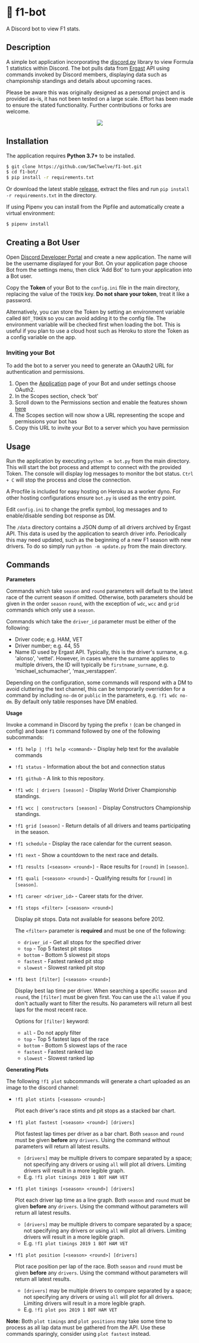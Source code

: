 # 🏁 f1-bot
A Discord bot to view F1 stats.

## Description
A simple bot application incorporating the [discord.py](https://github.com/Rapptz/discord.py/tree/rewrite) library to view Formula 1 statistics within Discord. The bot pulls data from [Ergast](http://ergast.com/mrd/) API using commands invoked by Discord members, displaying data such as championship standings and details about upcoming races.

Please be aware this was originally designed as a personal project and is provided as-is, it has not been tested on a large scale. Effort has been made to ensure the stated functionality. Further contributions or forks are welcome.

<p align="center"><img src="https://i.imgur.com/bdd7emE.gif" /></p>

## Installation
The application requires **Python 3.7+** to be installed.

```bash
$ git clone https://github.com/SmCTwelve/f1-bot.git
$ cd f1-bot/
$ pip install -r requirements.txt
```
Or download the latest stable [release](https://github.com/SmCTwelve/f1-bot/releases), extract the files and run `pip install -r requirements.txt` in the directory.

If using Pipenv you can install from the Pipfile and automatically create a virtual environment:
```bash
$ pipenv install
```



## Creating a Bot User
Open [Discord Developer Portal](https://discordapp.com/developers/applications/) and create a new application. The name will be the username displayed for your Bot. On your application page choose Bot from the settings menu, then click 'Add Bot' to turn your application into a Bot user.

Copy the **Token** of your Bot to the `config.ini` file in the main directory, replacing the value of the `TOKEN` key. **Do not share your token**, treat it like a password.

Alternatively, you can store the Token by setting an environment variable called `BOT_TOKEN` so you can avoid adding it to the config file. The environment variable will be checked first when loading the bot. This is useful if you plan to use a cloud host such as Heroku to store the Token as a config variable on the app.

### Inviting your Bot
To add the bot to a server you need to generate an OAauth2 URL for authentication and permissions.

1. Open the [Application](https://discordapp.com/developers/applications/) page of your Bot and under settings choose OAuth2.
2. In the Scopes section, check 'bot'
3. Scroll down to the Permissions section and enable the features shown [here](https://i.imgur.com/1bQ9xD8.png)
4. The Scopes section will now show a URL representing the scope and permissions your bot has
5. Copy this URL to invite your Bot to a server which you have permission

## Usage
Run the application by executing `python -m bot.py` from the main directory. This will start the bot process and attempt to connect with the provided Token. The console will display log messages to monitor the bot status. `Ctrl + C` will stop the process and close the connection.

A Procfile is included for easy hosting on Heroku as a worker dyno. For other hosting configurations ensure `bot.py` is used as the entry point.

Edit `config.ini` to change the prefix symbol, log messages and to enable/disable sending bot response as DM.

The `/data` directory contains a JSON dump of all drivers archived by Ergast API. This data is used by the application to search driver info. Periodically this may need updated, such as the beginning of a new F1 season with new drivers. To do so simply run `python -m update.py` from the main directory.

## Commands

**Parameters**

Commands which take `season` and `round` parameters will default to the latest race of the current season if omitted. Otherwise, both parameters should be given in the order `season` `round`, with the exception of `wdc`, `wcc` and `grid` commands which only use a `season`.

Commands which take the `driver_id` parameter must be either of the following:
  - Driver code; e.g. HAM, VET
  - Driver number; e.g. 44, 55
  - Name ID used by Ergast API. Typically, this is the driver's surnane, e.g. 'alonso', 'vettel'. However, in cases where the surname applies to multiple drivers, the ID will typically be `firstname_surname`, e.g. 'michael_schumacher', 'max_verstappen'.

Depending on the configuration, some commands will respond with a DM to avoid cluttering the text channel, this can be temporarily overridden for a command by including `no-dm` or `public` in the parameters, e.g. `!f1 wdc no-dm`. By default only table responses have DM enabled.

**Usage**

Invoke a command in Discord by typing the prefix `!` (can be changed in config) and base `f1` command followed by one of the following subcommands:

- `!f1 help | !f1 help <command>` - Display help text for the available commands

- `!f1 status` - Information about the bot and connection status

- `!f1 github` - A link to this repository.

- `!f1 wdc | drivers [season]` - Display World Driver Championship standings.

- `!f1 wcc | constructors [season]` - Display Constructors Championship standings.

- `!f1 grid [season]` - Return details of all drivers and teams participating in the season.

- `!f1 schedule` - Display the race calendar for the current season.

- `!f1 next` - Show a countdown to the next race and details.

- `!f1 results [<season> <round>]` - Race results for `[round]` in `[season]`.

- `!f1 quali [<season> <round>]` - Qualifying results for `[round]` in `[season]`.

- `!f1 career <driver_id>` - Career stats for the driver.

- `!f1 stops <filter> [<season> <round>]`

  Display pit stops. Data not available for seasons before 2012.

  The `<filter>` parameter is **required** and must be one of the following:
  - `driver_id` - Get all stops for the specified driver
  - `top` - Top 5 fastest pit stops
  - `bottom` -  Bottom 5 slowest pit stops
  - `fastest` - Fastest ranked pit stop
  - `slowest` - Slowest ranked pit stop

- `!f1 best [filter] [<season> <round>]`

  Display best lap time per driver. When searching a specific `season` and `round`, the `[filter]` must be given first. You can use the `all` value if you don't actually want to filter the results. No parameters will return all best laps for the most recent race.

  Options for `[filter]` keyword:
  - `all` - Do not apply filter
  - `top` - Top 5 fastest laps of the race
  - `bottom` -  Bottom 5 slowest laps of the race
  - `fastest` - Fastest ranked lap
  - `slowest` - Slowest ranked lap


**Generating Plots**

The following `!f1 plot` subcommands will generate a chart uploaded as an image to the discord channel:

- `!f1 plot stints [<season> <round>]`

  Plot each driver's race stints and pit stops as a stacked bar chart.
- `!f1 plot fastest [<season> <round>] [drivers]`

  Plot fastest lap times per driver as a bar chart. Both `season` and `round` must be given **before** any `drivers`. Using the command without parameters will return all latest results.
  - `[drivers]` may be multiple drivers to compare separated by a space; not specifying any drivers or using `all` will plot all drivers. Limiting drivers will result in a more legible graph.
  - E.g. `!f1 plot timings 2019 1 BOT HAM VET`

- `!f1 plot timings [<season> <round>] [drivers]`

  Plot each driver lap time as a line graph. Both `season` and `round` must be given **before** any `drivers`. Using the command without parameters will return all latest results.
  - `[drivers]` may be multiple drivers to compare separated by a space; not specifying any drivers or using `all` will plot all drivers. Limiting drivers will result in a more legible graph.
  - E.g. `!f1 plot timings 2019 1 BOT HAM VET`

- `!f1 plot position [<season> <round>] [drivers]`

  Plot race position per lap of the race. Both `season` and `round` must be given **before** any `drivers`. Using the command without parameters will return all latest results.
  - `[drivers]` may be multiple drivers to compare separated by a space; not specifying any drivers or using `all` will plot for all drivers. Limiting drivers will result in a more legible graph.
  - E.g. `!f1 plot pos 2019 1 BOT HAM VET`

**Note:** Both `plot timings` and `plot positions` may take some time to process as all lap data must be gathered from the API. Use these commands sparingly, consider using `plot fastest` instead.

